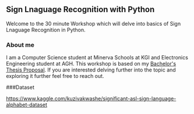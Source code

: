 ## Sign Lnaguage Recognition with Python
Welcome to the 30 minute Workshop which will delve into basics of Sign Lnaguage Recognition in Python. 


### About me 
I am a Computer Science student at Minerva Schools at KGI and Electronics Engineering student at AGH. This workshop is based on my [Bachelor's Thesis Proposal](https://ewaszyszka.myportfolio.com/bachelor-thesis-proposal). If you are interested delving further into the topic and exploring it further feel free to reach out.

###Dataset

https://www.kaggle.com/kuzivakwashe/significant-asl-sign-language-alphabet-dataset

